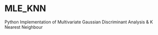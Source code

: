 # MLE_KNN
Python Implementation of Multivariate Gaussian Discriminant Analysis &amp; K Nearest Neighbour
